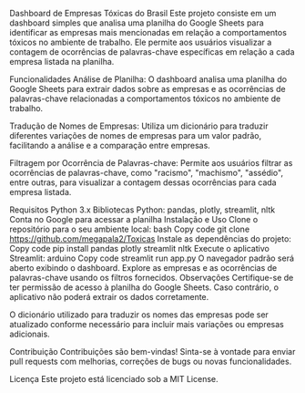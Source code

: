 Dashboard de Empresas Tóxicas do Brasil
Este projeto consiste em um dashboard simples que analisa uma planilha do Google Sheets para identificar as empresas mais mencionadas em relação a comportamentos tóxicos no ambiente de trabalho. Ele permite aos usuários visualizar a contagem de ocorrências de palavras-chave específicas em relação a cada empresa listada na planilha.

Funcionalidades
Análise de Planilha: O dashboard analisa uma planilha do Google Sheets para extrair dados sobre as empresas e as ocorrências de palavras-chave relacionadas a comportamentos tóxicos no ambiente de trabalho.

Tradução de Nomes de Empresas: Utiliza um dicionário para traduzir diferentes variações de nomes de empresas para um valor padrão, facilitando a análise e a comparação entre empresas.

Filtragem por Ocorrência de Palavras-chave: Permite aos usuários filtrar as ocorrências de palavras-chave, como "racismo", "machismo", "assédio", entre outras, para visualizar a contagem dessas ocorrências para cada empresa listada.

Requisitos
Python 3.x
Bibliotecas Python: pandas, plotly, streamlit, nltk
Conta no Google para acessar a planilha
Instalação e Uso
Clone o repositório para o seu ambiente local:
bash
Copy code
git clone https://github.com/megapala2/Toxicas
Instale as dependências do projeto:
Copy code
pip install pandas plotly streamlit nltk
Execute o aplicativo Streamlit:
arduino
Copy code
streamlit run app.py
O navegador padrão será aberto exibindo o dashboard. Explore as empresas e as ocorrências de palavras-chave usando os filtros fornecidos.
Observações
Certifique-se de ter permissão de acesso à planilha do Google Sheets. Caso contrário, o aplicativo não poderá extrair os dados corretamente.

O dicionário utilizado para traduzir os nomes das empresas pode ser atualizado conforme necessário para incluir mais variações ou empresas adicionais.

Contribuição
Contribuições são bem-vindas! Sinta-se à vontade para enviar pull requests com melhorias, correções de bugs ou novas funcionalidades.

Licença
Este projeto está licenciado sob a MIT License.